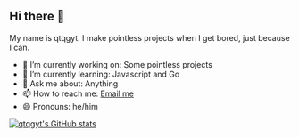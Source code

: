 ## Hi there 👋

My name is qtqgyt. I make pointless projects when I get bored, just because I can.

- 🔭 I’m currently working on: Some pointless projects
- 🌱 I’m currently learning: Javascript and Go
- 💬 Ask me about: Anything
- 📫 How to reach me: [Email me](mailto:qtqgyt@qtqgyt.net)
- 😄 Pronouns: he/him
  
[![qtqgyt's GitHub stats](https://github-readme-stats.vercel.app/api?username=qtqgyt&theme=transparent&show_icons=true&show=prs_merged_percentage&rank_icon=percentile)](https://github.com/anuraghazra/github-readme-stats)

